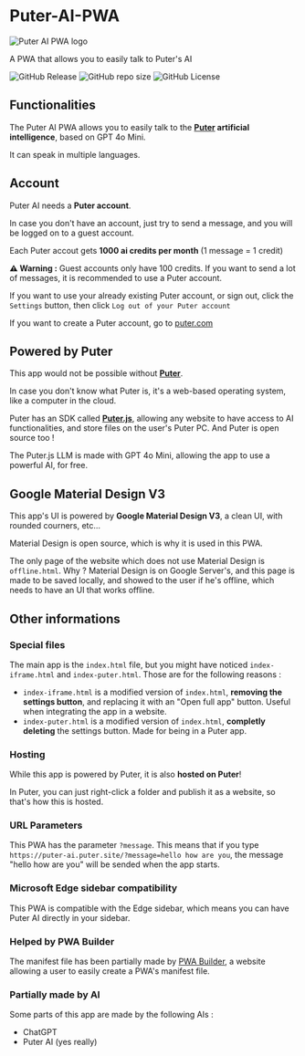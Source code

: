 # Puter-AI-PWA

![Puter AI PWA logo](https://puter-ai.puter.site/icons/windows11/Square44x44Logo.targetsize-64.png)

A PWA that allows you to easily talk to Puter's AI

![GitHub Release](https://img.shields.io/github/v/release/Zac0511/Puter-AI-PWA?label=latest%20version) ![GitHub repo size](https://img.shields.io/github/repo-size/Zac0511/Puter-AI-PWA) ![GitHub License](https://img.shields.io/github/license/Zac0511/Puter-AI-PWA)


## Functionalities 
The Puter AI PWA allows you to easily talk to the **[Puter](https://github.com/HeyPuter/puter) artificial intelligence**, based on GPT 4o Mini.

It can speak in multiple languages.

## Account
Puter AI needs a **Puter account**.

In case you don't have an account, just try to send a message, and you will be logged on to a guest account.

Each Puter accout gets **1000 ai credits per month** (1 message = 1 credit)

**⚠️ Warning :** Guest accounts only have 100 credits. If you want to send a lot of messages, it is recommended to use a Puter account.

If you want to use your already existing Puter account, or sign out, click the `Settings` button, then click `Log out of your Puter account`

If you want to create a Puter account, go to [puter.com](https://puter.com)

## Powered by Puter
This app would not be possible without [**Puter**](https://github.com/HeyPuter/puter).

In case you don't know what Puter is, it's a web-based operating system, like a computer in the cloud.

Puter has an SDK called **[Puter.js](https://docs.puter.com/)**, allowing any website to have access to AI functionalities, and store files on the user's Puter PC. And Puter is open source too !

The Puter.js LLM is made with GPT 4o Mini, allowing the app to use a powerful AI, for free.

## Google Material Design V3
This app's UI is powered by **Google Material Design V3**, a clean UI, with rounded courners, etc...

Material Design is open source, which is why it is used in this PWA.

The only page of the website which does not use Material Design is `offline.html`. Why ? Material Design is on Google Server's, and this page is made to be saved locally, and showed to the user if he's offline, which needs to have an UI that works offline.

## Other informations
### Special files
The main app is the `index.html` file, but you might have noticed `index-iframe.html` and `index-puter.html`. Those are for the following reasons :
* `index-iframe.html` is a modified version of `index.html`, **removing the settings button**, and replacing it with an "Open full app" button. Useful when integrating the app in a website.
* `index-puter.html` is a modified version of `index.html`, **completly deleting** the settings button. Made for being in a Puter app.

### Hosting
While this app is powered by Puter, it is also **hosted on Puter**!

In Puter, you can just right-click a folder and publish it as a website, so that's how this is hosted.

### URL Parameters
This PWA has the parameter `?message`. This means that if you type `https://puter-ai.puter.site/?message=hello how are you`, the message "hello how are you" will be sended when the app starts.

### Microsoft Edge sidebar compatibility
This PWA is compatible with the Edge sidebar, which means you can have Puter AI directly in your sidebar.

### Helped by PWA Builder
The manifest file has been partially made by [PWA Builder](https://www.pwabuilder.com/), a website allowing a user to easily create a PWA's manifest file.

### Partially made by AI
Some parts of this app are made by the following AIs :

- ChatGPT
- Puter AI (yes really)
